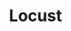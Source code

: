 ---
codehost: https://github.com/locustio/locust
logohandle: locustio
sort: locust
title: Locust
twitter: https://x.com/locustio
website: https://locust.io/
---